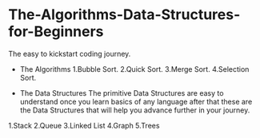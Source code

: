 # The-Algorithms-Data-Structures-for-Beginners
The easy to kickstart coding journey.

- The Algorithms 
1.Bubble Sort.
2.Quick Sort.
3.Merge Sort.
4.Selection Sort.


- The Data Structures 
 The primitive Data Structures are easy to understand once you learn basics of any language after that these are the Data Structures that will help you advance further in your journey.
 
 1.Stack
 2.Queue
 3.Linked List
 4.Graph
 5.Trees
